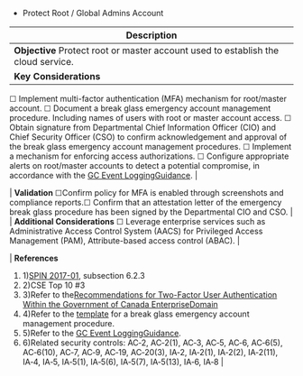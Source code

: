* Protect Root / Global Admins Account

| **Description** |
| --- |
| **Objective** Protect root or master account used to establish the cloud service. |
| **Key Considerations** 
☐ Implement multi-factor authentication (MFA) mechanism for root/master account.
☐ Document a break glass emergency account management procedure. Including names of users with root or master account access.
☐ Obtain signature from Departmental Chief Information Officer (CIO) and Chief Security Officer (CSO) to confirm acknowledgement and approval of the break glass emergency account management procedures.
☐ Implement a mechanism for enforcing access authorizations.
☐ Configure appropriate alerts on root/master accounts to detect a potential compromise, in accordance with the [GC Event Logging](https://www.gcpedia.gc.ca/gcwiki/images/e/e3/GC_Event_Logging_Strategy.pdf)[Guidance](https://www.gcpedia.gc.ca/gcwiki/images/e/e3/GC_Event_Logging_Strategy.pdf). |

| **Validation** ☐Confirm policy for MFA is enabled through screenshots and compliance reports.☐ Confirm that an attestation letter of the emergency break glass procedure has been signed by the Departmental CIO and CSO. 
|
| **Additional Considerations** ☐ Leverage enterprise services such as Administrative Access Control System (AACS) for Privileged Access Management (PAM), Attribute-based access control (ABAC). |

| **References**
1. 1)[SPIN 2017-01](https://www.canada.ca/en/treasury-board-secretariat/services/access-information-privacy/security-identity-management/direction-secure-use-commercial-cloud-services-spin.html), subsection 6.2.3
2. 2)CSE Top 10 #3
3. 3)Refer to the[Recommendations for Two-Factor User Authentication Within the Government of Canada Enterprise](https://intranet.canada.ca/wg-tg/rtua-rafu-eng.asp)[Domain](https://intranet.canada.ca/wg-tg/rtua-rafu-eng.asp)
4. 4)Refer to the [template](https://gcconnex.gc.ca/file/view/55010566/break-glass-emergency-account-procedure-departments-can-use-to-develop-their-emergency-access-management-controls-for-cloud?language=en) for a break glass emergency account management procedure.
5. 5)Refer to the [GC Event Logging](https://www.gcpedia.gc.ca/gcwiki/images/e/e3/GC_Event_Logging_Strategy.pdf)[Guidance](https://www.gcpedia.gc.ca/gcwiki/images/e/e3/GC_Event_Logging_Strategy.pdf).
6. 6)Related security controls: AC‑2, AC‑2(1), AC‑3, AC‑5, AC‑6, AC‑6(5), AC‑6(10), AC‑7, AC‑9, AC‑19, AC‑20(3), IA‑2, IA‑2(1), IA‑2(2), IA‑2(11), IA‑4, IA‑5, IA‑5(1), IA‑5(6), IA‑5(7), IA‑5(13), IA‑6, IA‑8
 |
